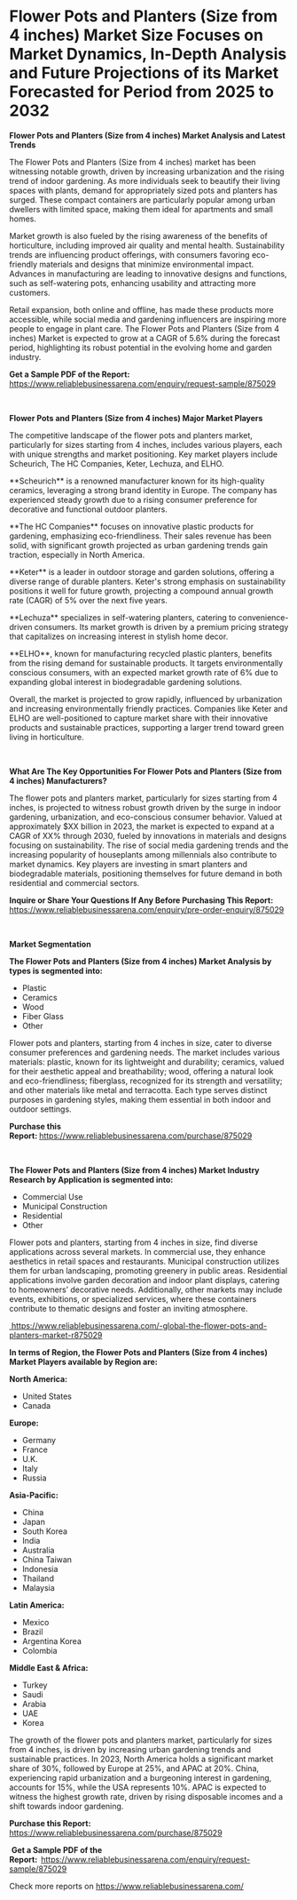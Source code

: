 <p><h1>Flower Pots and Planters (Size from 4 inches) Market Size Focuses on Market Dynamics, In-Depth Analysis and Future Projections of its Market Forecasted for Period from 2025 to 2032</h1></p><p><strong>Flower Pots and Planters (Size from 4 inches) Market Analysis and Latest Trends</strong></p>
<p><p>The Flower Pots and Planters (Size from 4 inches) market has been witnessing notable growth, driven by increasing urbanization and the rising trend of indoor gardening. As more individuals seek to beautify their living spaces with plants, demand for appropriately sized pots and planters has surged. These compact containers are particularly popular among urban dwellers with limited space, making them ideal for apartments and small homes.</p><p>Market growth is also fueled by the rising awareness of the benefits of horticulture, including improved air quality and mental health. Sustainability trends are influencing product offerings, with consumers favoring eco-friendly materials and designs that minimize environmental impact. Advances in manufacturing are leading to innovative designs and functions, such as self-watering pots, enhancing usability and attracting more customers.</p><p>Retail expansion, both online and offline, has made these products more accessible, while social media and gardening influencers are inspiring more people to engage in plant care. The Flower Pots and Planters (Size from 4 inches) Market is expected to grow at a CAGR of 5.6% during the forecast period, highlighting its robust potential in the evolving home and garden industry.</p></p>
<p><strong>Get a Sample PDF of the Report:&nbsp;</strong> <a href="https://www.reliablebusinessarena.com/enquiry/request-sample/875029?utm_campaign=2928&utm_medium=2&utm_source=Github&utm_content=ia&utm_term=21032025&utm_id=flower-pots-and-planters-size-from-4-inches">https://www.reliablebusinessarena.com/enquiry/request-sample/875029</a></p>
<p>&nbsp;</p>
<p><strong>Flower Pots and Planters (Size from 4 inches) Major Market Players</strong></p>
<p><p>The competitive landscape of the flower pots and planters market, particularly for sizes starting from 4 inches, includes various players, each with unique strengths and market positioning. Key market players include Scheurich, The HC Companies, Keter, Lechuza, and ELHO. </p><p>**Scheurich** is a renowned manufacturer known for its high-quality ceramics, leveraging a strong brand identity in Europe. The company has experienced steady growth due to a rising consumer preference for decorative and functional outdoor planters. </p><p>**The HC Companies** focuses on innovative plastic products for gardening, emphasizing eco-friendliness. Their sales revenue has been solid, with significant growth projected as urban gardening trends gain traction, especially in North America.</p><p>**Keter** is a leader in outdoor storage and garden solutions, offering a diverse range of durable planters. Keter's strong emphasis on sustainability positions it well for future growth, projecting a compound annual growth rate (CAGR) of 5% over the next five years.</p><p>**Lechuza** specializes in self-watering planters, catering to convenience-driven consumers. Its market growth is driven by a premium pricing strategy that capitalizes on increasing interest in stylish home decor.</p><p>**ELHO**, known for manufacturing recycled plastic planters, benefits from the rising demand for sustainable products. It targets environmentally conscious consumers, with an expected market growth rate of 6% due to expanding global interest in biodegradable gardening solutions.</p><p>Overall, the market is projected to grow rapidly, influenced by urbanization and increasing environmentally friendly practices. Companies like Keter and ELHO are well-positioned to capture market share with their innovative products and sustainable practices, supporting a larger trend toward green living in horticulture.</p></p>
<p>&nbsp;</p>
<p><strong>What Are The Key Opportunities For Flower Pots and Planters (Size from 4 inches) Manufacturers?</strong></p>
<p><p>The flower pots and planters market, particularly for sizes starting from 4 inches, is projected to witness robust growth driven by the surge in indoor gardening, urbanization, and eco-conscious consumer behavior. Valued at approximately $XX billion in 2023, the market is expected to expand at a CAGR of XX% through 2030, fueled by innovations in materials and designs focusing on sustainability. The rise of social media gardening trends and the increasing popularity of houseplants among millennials also contribute to market dynamics. Key players are investing in smart planters and biodegradable materials, positioning themselves for future demand in both residential and commercial sectors.</p></p>
<p><strong>Inquire or Share Your Questions If Any Before Purchasing This Report:</strong> <a href="https://www.reliablebusinessarena.com/enquiry/pre-order-enquiry/875029?utm_campaign=2928&utm_medium=2&utm_source=Github&utm_content=ia&utm_term=21032025&utm_id=flower-pots-and-planters-size-from-4-inches">https://www.reliablebusinessarena.com/enquiry/pre-order-enquiry/875029</a></p>
<p>&nbsp;</p>
<p><strong>Market Segmentation</strong></p>
<p><strong>The Flower Pots and Planters (Size from 4 inches) Market Analysis by types is segmented into:</strong></p>
<p><ul><li>Plastic</li><li>Ceramics</li><li>Wood</li><li>Fiber Glass</li><li>Other</li></ul></p>
<p><p>Flower pots and planters, starting from 4 inches in size, cater to diverse consumer preferences and gardening needs. The market includes various materials: plastic, known for its lightweight and durability; ceramics, valued for their aesthetic appeal and breathability; wood, offering a natural look and eco-friendliness; fiberglass, recognized for its strength and versatility; and other materials like metal and terracotta. Each type serves distinct purposes in gardening styles, making them essential in both indoor and outdoor settings.</p></p>
<p><strong>Purchase this Report:&nbsp;</strong><a href="https://www.reliablebusinessarena.com/purchase/875029?utm_campaign=2928&utm_medium=2&utm_source=Github&utm_content=ia&utm_term=21032025&utm_id=flower-pots-and-planters-size-from-4-inches">https://www.reliablebusinessarena.com/purchase/875029</a></p>
<p>&nbsp;</p>
<p><strong>The Flower Pots and Planters (Size from 4 inches) Market Industry Research by Application is segmented into:</strong></p>
<p><ul><li>Commercial Use</li><li>Municipal Construction</li><li>Residential</li><li>Other</li></ul></p>
<p><p>Flower pots and planters, starting from 4 inches in size, find diverse applications across several markets. In commercial use, they enhance aesthetics in retail spaces and restaurants. Municipal construction utilizes them for urban landscaping, promoting greenery in public areas. Residential applications involve garden decoration and indoor plant displays, catering to homeowners’ decorative needs. Additionally, other markets may include events, exhibitions, or specialized services, where these containers contribute to thematic designs and foster an inviting atmosphere.</p></p>
<p><a href="https://www.reliablebusinessarena.com/-global-the-flower-pots-and-planters-market-r875029?utm_campaign=2928&utm_medium=2&utm_source=Github&utm_content=ia&utm_term=21032025&utm_id=flower-pots-and-planters-size-from-4-inches">&nbsp;https://www.reliablebusinessarena.com/-global-the-flower-pots-and-planters-market-r875029</a></p>
<p><strong>In terms of Region, the Flower Pots and Planters (Size from 4 inches) Market Players available by Region are:</strong></p>
<p>
    <p> <strong> North America: </strong>
        <ul>
            <li>United States</li>
            <li>Canada</li>
        </ul>
        </p> 
    <p> <strong> Europe: </strong>
        <ul>
            <li>Germany</li>
            <li>France</li>
            <li>U.K.</li>
            <li>Italy</li>
            <li>Russia</li>
        </ul>
        </p> 
    <p> <strong> Asia-Pacific: </strong>
        <ul>
            <li>China</li>
            <li>Japan</li>
            <li>South Korea</li>
            <li>India</li>
            <li>Australia</li>
            <li>China Taiwan</li>
            <li>Indonesia</li>
            <li>Thailand</li>
            <li>Malaysia</li>
        </ul>
        </p> 
    <p> <strong> Latin America: </strong>
        <ul>
            <li>Mexico</li>
            <li>Brazil</li>
            <li>Argentina Korea</li>
            <li>Colombia</li>
        </ul>
        </p> 
    <p> <strong> Middle East & Africa: </strong>
        <ul>
            <li>Turkey</li>
            <li>Saudi</li>
            <li>Arabia</li>
            <li>UAE</li>
            <li>Korea</li>
        </ul>
    </p>
    </p>
<p><p>The growth of the flower pots and planters market, particularly for sizes from 4 inches, is driven by increasing urban gardening trends and sustainable practices. In 2023, North America holds a significant market share of 30%, followed by Europe at 25%, and APAC at 20%. China, experiencing rapid urbanization and a burgeoning interest in gardening, accounts for 15%, while the USA represents 10%. APAC is expected to witness the highest growth rate, driven by rising disposable incomes and a shift towards indoor gardening.</p></p>
<p><strong>Purchase this Report: </strong><a href="https://www.reliablebusinessarena.com/purchase/875029?utm_campaign=2928&utm_medium=2&utm_source=Github&utm_content=ia&utm_term=21032025&utm_id=flower-pots-and-planters-size-from-4-inches">https://www.reliablebusinessarena.com/purchase/875029</a></p>
<p>&nbsp;<strong>Get a Sample PDF of the Report:&nbsp;&nbsp;</strong><a href="https://www.reliablebusinessarena.com/enquiry/request-sample/875029?utm_campaign=2928&utm_medium=2&utm_source=Github&utm_content=ia&utm_term=21032025&utm_id=flower-pots-and-planters-size-from-4-inches">https://www.reliablebusinessarena.com/enquiry/request-sample/875029</a></p>
<p><strong></strong></p>
<p>Check more reports on <a href="https://www.reliablebusinessarena.com/?utm_campaign=2928&utm_medium=2&utm_source=Github&utm_content=ia&utm_term=21032025&utm_id=flower-pots-and-planters-size-from-4-inches">https://www.reliablebusinessarena.com/</a></p>